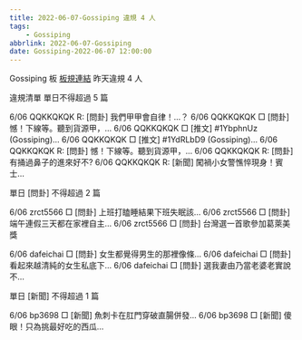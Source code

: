 ```yaml
---
title: 2022-06-07-Gossiping 違規 4 人
tags:
    - Gossiping
abbrlink: 2022-06-07-Gossiping
date: Gossiping-2022-06-07 12:00:00
---
```

Gossiping 板 [板規連結](https://www.ptt.cc/bbs/Gossiping/M.1637425085.A.07D.html)
昨天違規 4 人
<!-- more -->

違規清單
單日不得超過 5 篇

6/06 QQKKQKQK R: [問卦] 我們甲甲會自律！...？
6/06 QQKKQKQK □ [問卦] 憾！下線等。聽到貨源甲，…
6/06 QQKKQKQK □ [推文] #1YbphnUz (Gossiping)…
6/06 QQKKQKQK □ [推文] #1YdRLbD9 (Gossiping)…
6/06 QQKKQKQK R: [問卦] 憾！下線等。聽到貨源甲，…
6/06 QQKKQKQK R: [問卦] 有捅過鼻子的進來好不?
6/06 QQKKQKQK R: [新聞] 闖禍小女警憔悴現身！賓士…

單日 [問卦] 不得超過 2 篇

6/06 zrct5566 □ [問卦] 上班打瞌睡結果下班失眠該…
6/06 zrct5566 □ [問卦] 端午連假三天都在家裡自主…
6/06 zrct5566 □ [問卦] 台灣選一首歌參加葛萊美獎

6/06 dafeichai □ [問卦] 女生都覺得男生的那裡像條…
6/06 dafeichai □ [問卦] 看起來越清純的女生私底下…
6/06 dafeichai □ [問卦] 選我妻由乃當老婆老實說不…

單日 [新聞] 不得超過 1 篇

6/06 bp3698 □ [新聞] 魚刺卡在肛門穿破直腸併發…
6/06 bp3698 □ [新聞] 傻眼！只為挑最好吃的西瓜…
